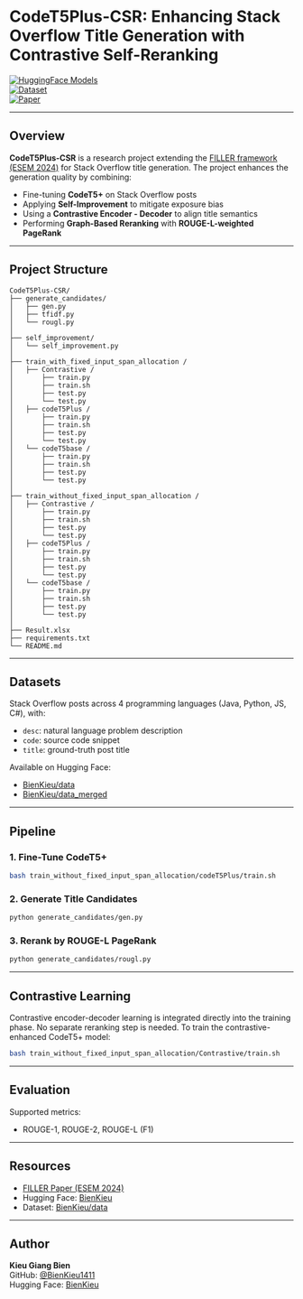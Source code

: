 # CodeT5Plus-CSR: Enhancing Stack Overflow Title Generation with Contrastive Self-Reranking

[![HuggingFace Models](https://img.shields.io/badge/HuggingFace-Models-yellow)](https://huggingface.co/BienKieu)  
[![Dataset](https://img.shields.io/badge/Dataset-HuggingFace-blue)](https://huggingface.co/datasets/BienKieu)  
[![Paper](https://img.shields.io/badge/Paper-ESEM%202024-orange)](https://arxiv.org/abs/2406.15633)

---

## Overview

**CodeT5Plus-CSR** is a research project extending the [FILLER framework (ESEM 2024)](https://arxiv.org/abs/2406.15633) for Stack Overflow title generation. The project enhances the generation quality by combining:

- Fine-tuning **CodeT5+** on Stack Overflow posts  
- Applying **Self-Improvement** to mitigate exposure bias  
- Using a **Contrastive Encoder - Decoder** to align title semantics  
- Performing **Graph-Based Reranking** with **ROUGE-L-weighted PageRank**  

---

## Project Structure

```text
CodeT5Plus-CSR/
├── generate_candidates/
│   ├── gen.py
│   ├── tfidf.py       
│   └── rougl.py                    
│
├── self_improvement/
│   └── self_improvement.py             
│
├── train_with_fixed_input_span_allocation /
│   ├── Contrastive /
│       ├── train.py
│       ├── train.sh
│       ├── test.py
│       └── test.py
│   ├── codeT5Plus /
│       ├── train.py
│       ├── train.sh
│       ├── test.py
│       └── test.py
│   └── codeT5base /
│       ├── train.py
│       ├── train.sh
│       ├── test.py
│       └── test.py
│
├── train_without_fixed_input_span_allocation /
│   ├── Contrastive /
│       ├── train.py
│       ├── train.sh
│       ├── test.py
│       └── test.py
│   ├── codeT5Plus /
│       ├── train.py
│       ├── train.sh
│       ├── test.py
│       └── test.py
│   └── codeT5base /
│       ├── train.py
│       ├── train.sh
│       ├── test.py
│       └── test.py
│    
├── Result.xlsx                     
├── requirements.txt
└── README.md
```

---

## Datasets

Stack Overflow posts across 4 programming languages (Java, Python, JS, C#), with:

- `desc`: natural language problem description  
- `code`: source code snippet  
- `title`: ground-truth post title  

Available on Hugging Face:

- [BienKieu/data](https://huggingface.co/datasets/BienKieu/data)  
- [BienKieu/data_merged](https://huggingface.co/datasets/BienKieu/data_merged)  

---

## Pipeline

### 1. Fine-Tune CodeT5+

```bash
bash train_without_fixed_input_span_allocation/codeT5Plus/train.sh
```

### 2. Generate Title Candidates

```bash
python generate_candidates/gen.py
```

### 3. Rerank by ROUGE-L PageRank

```bash
python generate_candidates/rougl.py 
```

---

## Contrastive Learning

Contrastive encoder-decoder learning is integrated directly into the training phase. No separate reranking step is needed. To train the contrastive-enhanced CodeT5+ model:

```bash
bash train_without_fixed_input_span_allocation/Contrastive/train.sh
```

---

## Evaluation

Supported metrics:

- ROUGE-1, ROUGE-2, ROUGE-L (F1)
  
---

## Resources

- [FILLER Paper (ESEM 2024)](https://arxiv.org/abs/2406.15633)  
- Hugging Face: [BienKieu](https://huggingface.co/BienKieu)  
- Dataset: [BienKieu/data](https://huggingface.co/datasets/BienKieu/data)  

---

## Author

**Kieu Giang Bien**  
GitHub: [@BienKieu1411](https://github.com/BienKieu1411)  
Hugging Face: [BienKieu](https://huggingface.co/BienKieu)
